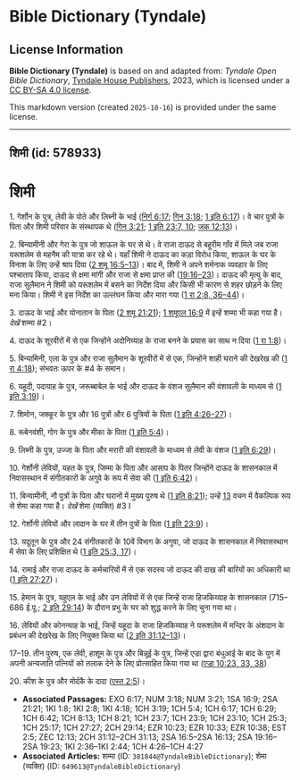 # Bible Dictionary (Tyndale)

## License Information

**Bible Dictionary (Tyndale)** is based on and adapted from: _Tyndale Open Bible Dictionary_, [Tyndale House Publishers](https://tyndaleopenresources.com/), 2023, which is licensed under a [CC BY-SA 4.0 license](https://creativecommons.org/licenses/by-sa/4.0/legalcode.en).

This markdown version (created `2025-10-16`) is provided under the same license.



--------------------------------

## शिमी (id: 578933)

शिमी
====

1\. गेर्शोन के पुत्र, लेवी के पोते और लिब्नी के भाई ([निर्ग 6:17](https://ref.ly/Exod6:17); [गिन 3:18](https://ref.ly/Num3:18); [1 इति 6:17](https://ref.ly/1Chr6:17))। वे चार पुत्रों के पिता और शिमी परिवार के संस्थापक थे ([गिन 3:21](https://ref.ly/Num3:21); [1 इति 23:7, 10](https://ref.ly/1Chr23:7,1Chr23:10); [जक 12:13](https://ref.ly/Zech12:13))।

2\. बिन्यामीनी और गेरा के पुत्र जो शाऊल के घर से थे। वे राजा दाऊद से बहूरीम गाँव में मिले जब राजा यरूशलेम से महनैम की यात्रा कर रहे थे। यहाँ शिमी ने दाऊद का कड़ा विरोध किया, शाऊल के घर के विनाश के लिए उन्हें श्राप दिया ([2 शमू 16:5–13](https://ref.ly/2Sam16:5-2Sam16:13))। बाद में, शिमी ने अपने शर्मनाक व्यवहार के लिए पश्चाताप किया, दाऊद से क्षमा मांगी और राजा से क्षमा प्राप्त की ([19:16–23](https://ref.ly/2Sam19:16-2Sam19:23))। दाऊद की मृत्यु के बाद, राजा सुलैमान ने शिमी को यरूशलेम में बसने का निर्देश दिया और किसी भी कारण से शहर छोड़ने के लिए मना किया। शिमी ने इस निर्देश का उल्लंघन किया और मारा गया ([1 रा 2:8, 36–44](https://ref.ly/1Kgs2:8,1Kgs2:36-1Kgs2:44))।

3\. दाऊद के भाई और योनातान के पिता ([2 शमू 21:21](https://ref.ly/2Sam21:21)); [1 शमूएल 16:9](https://ref.ly/1Sam16:9) में इन्हें शम्मा भी कहा गया है। *देखें* शम्मा \#2।

4\. दाऊद के शूरवीरों में से एक जिन्होंने अदोनिय्याह के राजा बनने के प्रयास का साथ न दिया ([1 रा 1:8](https://ref.ly/1Kgs1:8))।

5\. बिन्यामिनी, एला के पुत्र और राजा सुलैमान के शूरवीरों में से एक, जिन्होंने शाही घराने की देखरेख की ([1 रा 4:18](https://ref.ly/1Kgs4:18)); संभवतः ऊपर के \#4 के समान।

6\. यहूदी, पदायाह के पुत्र, जरूब्बाबेल के भाई और दाऊद के वंशज सुलैमान की वंशावली के माध्यम से ([1 इति 3:19](https://ref.ly/1Chr3:19))।

7\. शिमोन, जक्कूर के पुत्र और 16 पुत्रों और 6 पुत्रियों के पिता ([1 इति 4:26–27](https://ref.ly/1Chr4:26-1Chr4:27))।

8\. रूबेनवंशी, गोग के पुत्र और मीका के पिता ([1 इति 5:4](https://ref.ly/1Chr5:4))।

9\. लिब्नी के पुत्र, उज्जा के पिता और मरारी की वंशावली के माध्यम से लेवी के वंशज ([1 इति 6:29](https://ref.ly/1Chr6:29))।

10\. गेर्शोनी लेवियों, यहत के पुत्र, जिम्मा के पिता और आसाप के पितर जिन्होंने दाऊद के शासनकाल में निवासस्थान में संगीतकारों के अगुवे के रूप में सेवा की ([1 इति 6:42](https://ref.ly/1Chr6:42))।

11\. बिन्यामीनी, नौ पुत्रों के पिता और घरानों में मुख्य पुरुष थे ([1 इति 8:21](https://ref.ly/1Chr8:21)); उन्हें [13](https://ref.ly/1Chr8:13) वचन में वैकल्पिक रूप से शेमा कहा गया है। *देखें* शेमा (व्यक्ति) \#3 I

12\. गेर्शोनी लेवियों और लादान के घर में तीन पुत्रों के पिता ([1 इति 23:9](https://ref.ly/1Chr23:9))।

13\. यदूतून के पुत्र और 24 संगीतकारों के 10वें विभाग के अगुवा, जो दाऊद के शासनकाल में निवासस्थान में सेवा के लिए प्रशिक्षित थे ([1 इति 25:3, 17](https://ref.ly/1Chr25:3,1Chr25:17))।

14\. रामाई और राजा दाऊद के कर्मचारियों में से एक सदस्य जो दाऊद की दाख की बारियों का अधिकारी था ([1 इति 27:27](https://ref.ly/1Chr27:27))।

15\. हेमान के पुत्र, यहुएल के भाई और उन लेवियों में से एक जिन्हें राजा हिजकिय्याह के शासनकाल (715–686 ई.पू.; [2 इति 29:14](https://ref.ly/2Chr29:14)) के दौरान प्रभु के घर को शुद्ध करने के लिए चुना गया था।

16\. लेवियों और कोनन्याह के भाई, जिन्हें यहूदा के राजा हिजकिय्याह ने यरूशलेम में मन्दिर के अंशदान के प्रबंधन की देखरेख के लिए नियुक्त किया था ([2 इति 31:12–13](https://ref.ly/2Chr31:12-2Chr31:13))।

17–19\. तीन पुरुष, एक लेवी, हाशूम के पुत्र और बिन्नूई के पुत्र, जिन्हें एज्रा द्वारा बंधुआई के बाद के युग में अपनी अन्यजाति पत्नियों को तलाक देने के लिए प्रोत्साहित किया गया था ([एज्रा 10:23, 33, 38](https://ref.ly/Ezra10:23,Ezra10:33,Ezra10:38))

20\. कीश के पुत्र और मोर्दकै के दादा ([एस्त 2:5](https://ref.ly/Esth2:5))।

* **Associated Passages:** EXO 6:17; NUM 3:18; NUM 3:21; 1SA 16:9; 2SA 21:21; 1KI 1:8; 1KI 2:8; 1KI 4:18; 1CH 3:19; 1CH 5:4; 1CH 6:17; 1CH 6:29; 1CH 6:42; 1CH 8:13; 1CH 8:21; 1CH 23:7; 1CH 23:9; 1CH 23:10; 1CH 25:3; 1CH 25:17; 1CH 27:27; 2CH 29:14; EZR 10:23; EZR 10:33; EZR 10:38; EST 2:5; ZEC 12:13; 2CH 31:12–2CH 31:13; 2SA 16:5–2SA 16:13; 2SA 19:16–2SA 19:23; 1KI 2:36–1KI 2:44; 1CH 4:26–1CH 4:27
* **Associated Articles:** शम्मा (ID: `381844@TyndaleBibleDictionary`); शेमा (व्यक्ति) (ID: `649613@TyndaleBibleDictionary`)

